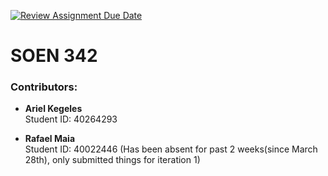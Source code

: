 [![Review Assignment Due Date](https://classroom.github.com/assets/deadline-readme-button-22041afd0340ce965d47ae6ef1cefeee28c7c493a6346c4f15d667ab976d596c.svg)](https://classroom.github.com/a/-9QgYBSe)
# SOEN 342 

### Contributors:
- **Ariel Kegeles**  
  Student ID: 40264293

- **Rafael Maia**  
  Student ID: 40022446
(Has been absent for past 2 weeks(since March 28th), only submitted things for iteration 1)

